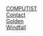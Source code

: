 [COMPUTIST](COMPUTIST/index.html)<br>
[Contact](Contact/index.html)<br>
[Golden](Golden/index.html)<br>
[Windfall](Windfall/index.html)<br>
